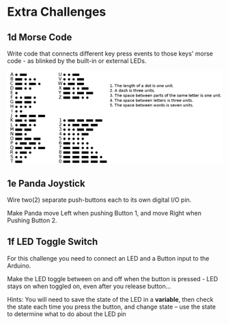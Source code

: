 Extra Challenges
===

## 1d Morse Code

Write code that connects different key press events to those keys' morse code - as blinked by the built-in or external LEDs.

![](images/morse.jpg)

## 1e Panda Joystick

Wire two(2) separate push-buttons each to its own digital I/O pin. 

Make Panda move Left when pushing Button 1, and move Right when Pushing Button 2.

## 1f LED Toggle Switch

For this challenge you need to connect an LED and a Button input to the Arduino.

Make the LED toggle between on and off when the button is pressed - LED stays on when toggled on, even after you release button…

Hints: You will need to save the state of the LED in a **variable**, then check the state each time you press the button, and change state – use the state to determine what to do about the LED pin